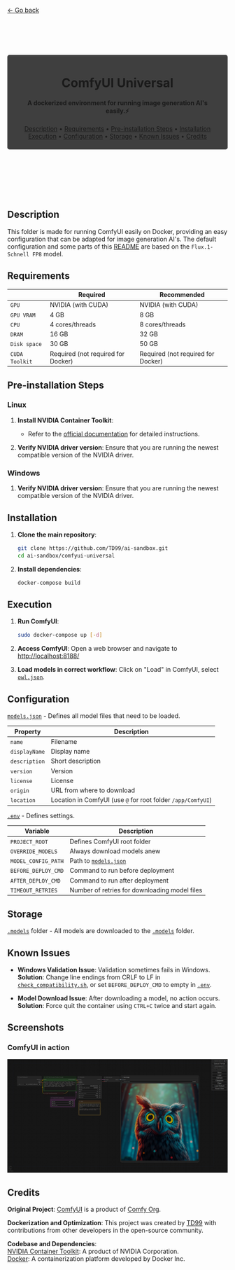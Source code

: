 [← Go back](../README.md)

<header style="display: flex; align-items: center; justify-content: center; background: center url('assets/banner.png'); padding: 5rem 0;">
    <div style="background-color: rgba(0,0,0,0.75); border-radius: 0.3rem; padding: 0.5rem 1.25rem;">
        <h1 align="center">ComfyUI Universal</h1>
        <h4 align="center">A dockerized environment for running image generation AI's easily.⚡</h4>
        <p align="center">
            <a href="#description">Description</a> •
            <a href="#requirements">Requirements</a> •
            <a href="#pre-installation-steps">Pre-installation Steps</a> •
            <a href="#installation">Installation</a>
            <br>
            <a href="#execution">Execution</a> •
            <a href="#configuration">Configuration</a> •
            <a href="#storage">Storage</a> •
            <a href="#known-issues">Known Issues</a> •
            <a href="#credits">Credits</a>
        </p>
    </div>
</header>

## Description

This folder is made for running ComfyUI easily on Docker, providing an easy configuration that can be adapted for image generation AI's. The default configuration and some parts of this [README](README.md) are based on the `Flux.1-Schnell FP8` model.

## Requirements

|                | Required                           | Recommended                        |
| -------------- | ---------------------------------- | ---------------------------------- |
| `GPU`          | NVIDIA (with CUDA)                 | NVIDIA (with CUDA)                 |
| `GPU VRAM`     | 4 GB                               | 8 GB                               |
| `CPU`          | 4 cores/threads                    | 8 cores/threads                    |
| `DRAM`         | 16 GB                              | 32 GB                              |
| `Disk space`   | 30 GB                              | 50 GB                              |
| `CUDA Toolkit` | Required (not required for Docker) | Required (not required for Docker) |

## Pre-installation Steps

### Linux

1.  **Install NVIDIA Container Toolkit**:

    - Refer to the [official documentation](https://docs.nvidia.com/datacenter/cloud-native/container-toolkit/latest/install-guide.html#installing-nvidia-container-toolkit) for detailed instructions.

2.  **Verify NVIDIA driver version**: Ensure that you are running the newest compatible version of the NVIDIA driver.

### Windows

1.  **Verify NVIDIA driver version**: Ensure that you are running the newest compatible version of the NVIDIA driver.

## Installation

1.  **Clone the main repository**:

    ```bash
    git clone https://github.com/TD99/ai-sandbox.git
    cd ai-sandbox/comfyui-universal
    ```

2.  **Install dependencies**:

    ```bash
    docker-compose build
    ```

## Execution

1.  **Run ComfyUI**:

    ```bash
    sudo docker-compose up [-d]
    ```

2.  **Access ComfyUI**: Open a web browser and navigate to <http://localhost:8188/>

3.  **Load models in correct workflow**: Click on "Load" in ComfyUI, select [`owl.json`](examples/owl.json).

## Configuration

[`models.json`](config/models.json) - Defines all model files that need to be loaded.

| Property      | Description                                                  |
| ------------- | ------------------------------------------------------------ |
| `name`        | Filename                                                     |
| `displayName` | Display name                                                 |
| `description` | Short description                                            |
| `version`     | Version                                                      |
| `license`     | License                                                      |
| `origin`      | URL from where to download                                   |
| `location`    | Location in ComfyUI (use `@` for root folder `/app/ComfyUI`) |

[`.env`](config/.env) - Defines settings.

| Variable            | Description                                   |
| ------------------- | --------------------------------------------- |
| `PROJECT_ROOT`      | Defines ComfyUI root folder                   |
| `OVERRIDE_MODELS`   | Always download models anew                   |
| `MODEL_CONFIG_PATH` | Path to [`models.json`](config/models.json)   |
| `BEFORE_DEPLOY_CMD` | Command to run before deployment              |
| `AFTER_DEPLOY_CMD`  | Command to run after deployment               |
| `TIMEOUT_RETRIES`   | Number of retries for downloading model files |

## Storage

[`.models`](.models) folder - All models are downloaded to the [`.models`](.models) folder.

## Known Issues

- **Windows Validation Issue**: Validation sometimes fails in Windows.  
  **Solution**: Change line endings from CRLF to LF in [`check_compatibility.sh`](scripts/check_compatibility.sh), or set `BEFORE_DEPLOY_CMD` to empty in [`.env`](config/.env).

- **Model Download Issue**: After downloading a model, no action occurs.  
  **Solution**: Force quit the container using `CTRL+C` twice and start again.

## Screenshots

### ComfyUI in action

![ComfyUI](assets/comfyui_screenshot.png)

## Credits

**Original Project**: [ComfyUI](https://github.com/comfyanonymous/ComfyUI) is a product of [Comfy Org](https://www.comfy.org/).

**Dockerization and Optimization**: This project was created by [TD99](https://github.com/TD99) with contributions from other developers in the open-source community.

**Codebase and Dependencies**:  
[NVIDIA Container Toolkit](https://github.com/NVIDIA/nvidia-container-toolkit): A product of NVIDIA Corporation.  
[Docker](https://github.com/docker): A containerization platform developed by Docker Inc.
